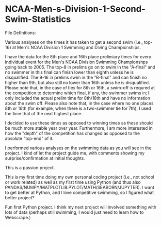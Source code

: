 # NCAA-Men-s-Division-1-Second-Swim-Statistics
File Definitions:


Various analyses on the times it has taken to get a second swim (i.e., top-16) at Men's NCAA Division 1 Swimming and Diving Championships.

I have the data for the 8th place and 16th place prelimiary times for every individual event for the Men's NCAA Division Swimming Championshps going back to 2005. The top-8 in prelims go on to swim in the "A-final" and no swimmer in this final can finish lower than eighth unless he is disqualified. The 9-16 in prelims swim in the "B-final" and can finish no higher than 9th, but also still no lower than 16th unless he is disqualified. Please note that, in the case of ties for 8th or 16th, a swim-off is requred at the competition to determine which final, if any, the swimmer swims in; I only included the actual prelim time for 8th/16th and have no information about the swim off. Please also note that, in the case where no one places 8th or 16th (for example, when there is a two-swimmer tie for 7th), I used the time that of the next highest place.

I decided to use these times as opposed to winning times as these should be much more stable year over year. Furthermore, I am more interested in how the "depth" of the competition has changed as opposed to the absolute "top-end" of it.

I performed various analyses on the swimming data as you will see in the project. I kind of let the project guide me, with comments showing my surprise/confirmation at initial thoughts.

This is a passion project.

This is my first time doing my own personal coding project (i.e., not school or work related) as well as my first time using Python (and thus also PANDAS/NUMPY/MATPLOTLIB.PYLOT/MATH/SEABORN/JUPYTER). I want to get better at Python, and I love competitive swimming, so I figured what better project?

Fun first Python project. I think my next project will involved something with lots of data (perhaps still swimming, I would just need to learn how to Webscrape.)
